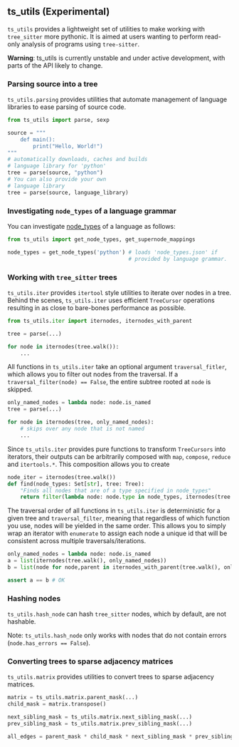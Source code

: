 ## ts_utils (Experimental)

`ts_utils` provides a lightweight set of utilities to make working with `tree_sitter` more pythonic. It is aimed at users wanting to perform
read-only analysis of programs using `tree-sitter`.

**Warning**: ts_utils is currently unstable and under active development, with parts of the API likely to change.

### Parsing source into a tree

`ts_utils.parsing` provides utilities that automate management of language libraries to ease parsing of source code.

```python
from ts_utils import parse, sexp

source = """
    def main():
        print("Hello, World!")
"""
# automatically downloads, caches and builds
# language library for 'python'
tree = parse(source, "python")
# You can also provide your own
# language library
tree = parse(source, language_library)
```

### Investigating `node_types` of a language grammar

You can investigate [node_types](https://tree-sitter.github.io/tree-sitter/using-parsers#static-node-types) of a language as follows:

```python
from ts_utils import get_node_types, get_supernode_mappings

node_types = get_node_types('python') # loads 'node_types.json' if
                                      # provided by language grammar.

```

### Working with `tree_sitter` trees

`ts_utils.iter` provides `itertool` style utilities to iterate over
nodes in a tree. Behind the scenes, `ts_utils.iter` uses efficient `TreeCursor` operations
resulting in as close to bare-bones performance as possible.

```python
from ts_utils.iter import iternodes, iternodes_with_parent

tree = parse(...)

for node in iternodes(tree.walk()):
    ...
```

All functions in `ts_utils.iter` take an optional argument `traversal_fitler`, which allows you to filter out nodes from the
traversal. If a `traversal_filter(node) == False`, the entire subtree
rooted at `node` is skipped.

```python
only_named_nodes = lambda node: node.is_named
tree = parse(...)

for node in iternodes(tree, only_named_nodes):
    # skips over any node that is not named
    ...
```

Since `ts_utils.iter` provides pure functions to transform `TreeCursors` into iterators, their outputs can be arbitrarily composed with `map`, `compose`, `reduce` and `itertools.*`. This composition allows you to create 

```python
node_iter = iternodes(tree.walk())
def find(node_types: Set[str], tree: Tree):
    "Finds all nodes that are of a type specified in node_types"
    return filter(lambda node: node.type in node_types, iternodes(tree.walk()))
```

The traversal order of all functions in `ts_utils.iter` is deterministic
for a given tree and `traversal_filter`, meaning that regardless of which function you use, nodes will be yielded in the same order. This allows you to simply wrap an iterator with `enumerate` to assign each node a unique id that will be consistent across multiple traversals/iterations.

```python
only_named_nodes = lambda node: node.is_named
a = list(iternodes(tree.walk(), only_named_nodes))
b = list(node for node,parent in iternodes_with_parent(tree.walk(), only_named_nodes))

assert a == b # OK
```

### Hashing nodes

`ts_utils.hash_node` can hash `tree_sitter` nodes, which by default, are not hashable.

Note: `ts_utils.hash_node` only works with nodes that do not contain errors (`node.has_errors == False`).

### Converting trees to sparse adjacency matrices

`ts_utils.matrix` provides utilities to convert trees to sparse adjacency matrices.

```python
matrix = ts_utils.matrix.parent_mask(...)
child_mask = matrix.transpose()

next_sibling_mask = ts_utils.matrix.next_sibling_mask(...)
prev_sibling_mask = ts_utils.matrix.prev_sibling_mask(...)

all_edges = parent_mask * child_mask * next_sibling_mask * prev_sibling_mask
```
